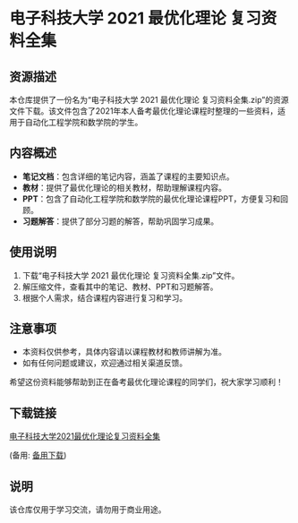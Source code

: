 # 电子科技大学 2021 最优化理论 复习资料全集

## 资源描述

本仓库提供了一份名为“电子科技大学 2021 最优化理论 复习资料全集.zip”的资源文件下载。该文件包含了2021年本人备考最优化理论课程时整理的一些资料，适用于自动化工程学院和数学院的学生。

## 内容概述

- **笔记文档**：包含详细的笔记内容，涵盖了课程的主要知识点。
- **教材**：提供了最优化理论的相关教材，帮助理解课程内容。
- **PPT**：包含了自动化工程学院和数学院的最优化理论课程PPT，方便复习和回顾。
- **习题解答**：提供了部分习题的解答，帮助巩固学习成果。

## 使用说明

1. 下载“电子科技大学 2021 最优化理论 复习资料全集.zip”文件。
2. 解压缩文件，查看其中的笔记、教材、PPT和习题解答。
3. 根据个人需求，结合课程内容进行复习和学习。

## 注意事项

- 本资料仅供参考，具体内容请以课程教材和教师讲解为准。
- 如有任何问题或建议，欢迎通过相关渠道反馈。

希望这份资料能够帮助到正在备考最优化理论课程的同学们，祝大家学习顺利！

## 下载链接
[电子科技大学2021最优化理论复习资料全集](https://pan.quark.cn/s/6f54bd4a62f4) 

(备用: [备用下载](https://pan.baidu.com/s/1b8g2_tlgZEFJ84Hm4oU4bw?pwd=1234))

## 说明

该仓库仅用于学习交流，请勿用于商业用途。
